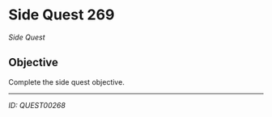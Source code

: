 # Side Quest 269

*Side Quest*

## Objective
Complete the side quest objective.

---
*ID: QUEST00268*